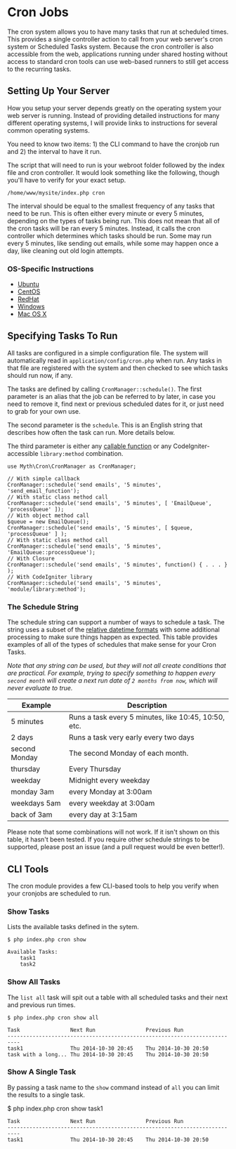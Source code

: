 # Cron Jobs
The cron system allows you to have many tasks that run at scheduled times. This provides a single controller action to call from your web server's cron system or Scheduled Tasks system. Because the cron controller is also accessible from the web, applications running under shared hosting without access to standard cron tools can use web-based runners to still get access to the recurring tasks. 

## Setting Up Your Server
How you setup your server depends greatly on the operating system your web server is running. Instead of providing detailed instructions for many different operating systems, I will provide links to instructions for several common operating systems.

You need to know two items: 1) the CLI command to have the cronjob run and 2) the interval to have it run. 

The script that will need to run is your webroot folder followed by the index file and cron controller. It would look something like the following, though you'll have to verify for your exact setup. 

	/home/www/mysite/index.php cron

The interval should be equal to the smallest frequency of any tasks that need to be run. This is often either every minute or every 5 minutes, depending on the types of tasks being run. This does not mean that all of the cron tasks will be ran every 5 minutes. Instead, it calls the cron controller which determines which tasks should be run. Some may run every 5 minutes, like sending out emails, while some may happen once a day, like cleaning out old login attempts.

### OS-Specific Instructions

- [Ubuntu](https://help.ubuntu.com/community/CronHowto)
- [CentOS](https://www.centos.org/docs/5/html/Deployment_Guide-en-US/ch-autotasks.html)
- [RedHat](https://access.redhat.com/documentation/en-US/Red_Hat_Enterprise_Linux/5/html/Deployment_Guide/ch-autotasks.html)
- [Windows](https://www.drupal.org/node/31506)
- [Mac OS X](http://rossb.biz/blog/2011/os-x-cron-jobs-a-simple-tutorial/)

## Specifying Tasks To Run

All tasks are configured in a simple configuration file. The system will automatically read in `application/config/cron.php` when run. Any tasks in that file are registered with the system and then checked to see which tasks should run now, if any. 

The tasks are defined by calling `CronManager::schedule()`. The first parameter is an alias that the job can be referred to by later, in case you need to remove it, find next or previous scheduled dates for it, or just need to grab for your own use. 

The second parameter is the `schedule`. This is an English string that describes how often the task can run. More details below. 

The third parameter is either any [callable function](http://php.net/manual/en/language.types.callable.php) or any CodeIgniter-accessible `library:method` combination.

	use Myth\Cron\CronManager as CronManager;
	
	// With simple callback
	CronManager::schedule('send emails', '5 minutes', 'send_email_function');
	// With static class method call
	CronManager::schedule('send emails', '5 minutes', [ 'EmailQueue', 'processQueue' ]);
	// With object method call
	$queue = new EmailQueue();
	CronManager::schedule('send emails', '5 minutes', [ $queue, 'processQueue' ] );
	// With static class method call
	CronManager::schedule('send emails', '5 minutes', 'EmailQueue::processQueue');
	// With Closure
	CronManager::schedule('send emails', '5 minutes', function() { . . . } );
	// With CodeIgniter library
	CronManager::schedule('send emails', '5 minutes', 'module/library:method');

### The Schedule String
The schedule string can support a number of ways to schedule a task. The string uses a subset of the [relative datetime formats](http://php.net/manual/en/datetime.formats.relative.php) with some additional processing to make sure things happen as expected. This table provides examples of all of the types of schedules that make sense for your Cron Tasks. 

_Note that any string can be used, but they will not all create conditions that are practical. For example, trying to specify something to happen every `second month` will create a next run date of `2 months from now`, which will never evaluate to true._

Example					| Description
-------------------------|----------------------------
5 minutes				| Runs a task every 5 minutes, like 10:45, 10:50, etc.
2 days 					| Runs a task very early every two days
second Monday	| The second Monday of each month. 
thursday					| Every Thursday
weekday				| Midnight every weekday
monday 3am			| every Monday at 3:00am
weekdays 5am		| every weekday at 3:00am
back of 3am			| every day at 3:15am

Please note that some combinations will not work. If it isn't shown on this table, it hasn't been tested. If you require other schedule strings to be supported, please post an issue (and a pull request would be even better!).

## CLI Tools
The cron module provides a few CLI-based tools to help you verify when your cronjobs are scheduled to run. 

### Show Tasks
Lists the available tasks defined in the sytem.

	$ php index.php cron show
	
	Available Tasks:
		task1
		task2

### Show All Tasks
The `list all` task will spit out a table with all scheduled tasks and their next and previous run times.

	$ php index.php cron show all
	
	Task				Next Run				Previous Run
	--------------------------------------------------------------------------
	task1				Thu 2014-10-30 20:45	Thu 2014-10-30 20:50
	task with a long...	Thu 2014-10-30 20:45	Thu 2014-10-30 20:50

### Show A Single Task
By passing a task name to the `show` command instead of `all` you can limit the results to a single task.

$ php index.php cron show task1
	
	Task				Next Run				Previous Run
	--------------------------------------------------------------------------
	task1				Thu 2014-10-30 20:45	Thu 2014-10-30 20:50
